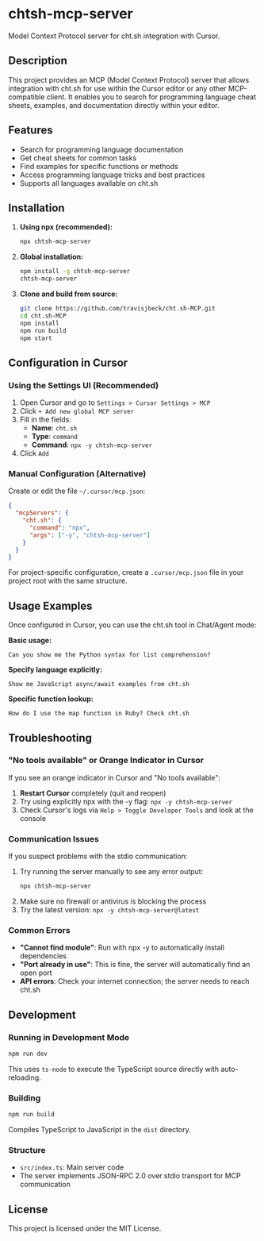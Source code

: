 # chtsh-mcp-server

Model Context Protocol server for cht.sh integration with Cursor.

## Description

This project provides an MCP (Model Context Protocol) server that allows integration with cht.sh for use within the Cursor editor or any other MCP-compatible client. It enables you to search for programming language cheat sheets, examples, and documentation directly within your editor.

## Features

- Search for programming language documentation
- Get cheat sheets for common tasks
- Find examples for specific functions or methods
- Access programming language tricks and best practices
- Supports all languages available on cht.sh

## Installation

1. **Using npx (recommended):**
   ```bash
   npx chtsh-mcp-server
   ```

2. **Global installation:**
   ```bash
   npm install -g chtsh-mcp-server
   chtsh-mcp-server
   ```

3. **Clone and build from source:**
   ```bash
   git clone https://github.com/travisjbeck/cht.sh-MCP.git
   cd cht.sh-MCP
   npm install
   npm run build
   npm start
   ```

## Configuration in Cursor

### Using the Settings UI (Recommended)

1. Open Cursor and go to `Settings > Cursor Settings > MCP` 
2. Click `+ Add new global MCP server`
3. Fill in the fields:
   - **Name**: `cht.sh`
   - **Type**: `command`
   - **Command**: `npx -y chtsh-mcp-server`
4. Click `Add`

### Manual Configuration (Alternative)

Create or edit the file `~/.cursor/mcp.json`:

```json
{
  "mcpServers": {
    "cht.sh": {
      "command": "npx",
      "args": ["-y", "chtsh-mcp-server"]
    }
  }
}
```

For project-specific configuration, create a `.cursor/mcp.json` file in your project root with the same structure.

## Usage Examples

Once configured in Cursor, you can use the cht.sh tool in Chat/Agent mode:

**Basic usage:**
```
Can you show me the Python syntax for list comprehension?
```

**Specify language explicitly:**
```
Show me JavaScript async/await examples from cht.sh
```

**Specific function lookup:**
```
How do I use the map function in Ruby? Check cht.sh
```

## Troubleshooting

### "No tools available" or Orange Indicator in Cursor

If you see an orange indicator in Cursor and "No tools available":

1. **Restart Cursor** completely (quit and reopen)
2. Try using explicitly npx with the -y flag: `npx -y chtsh-mcp-server`
3. Check Cursor's logs via `Help > Toggle Developer Tools` and look at the console

### Communication Issues

If you suspect problems with the stdio communication:

1. Try running the server manually to see any error output:
   ```bash
   npx chtsh-mcp-server
   ```
2. Make sure no firewall or antivirus is blocking the process
3. Try the latest version: `npx -y chtsh-mcp-server@latest`

### Common Errors

- **"Cannot find module"**: Run with npx -y to automatically install dependencies
- **"Port already in use"**: This is fine, the server will automatically find an open port
- **API errors**: Check your internet connection; the server needs to reach cht.sh

## Development

### Running in Development Mode

```bash
npm run dev
```

This uses `ts-node` to execute the TypeScript source directly with auto-reloading.

### Building

```bash
npm run build
```

Compiles TypeScript to JavaScript in the `dist` directory.

### Structure

- `src/index.ts`: Main server code
- The server implements JSON-RPC 2.0 over stdio transport for MCP communication

## License

This project is licensed under the MIT License. 